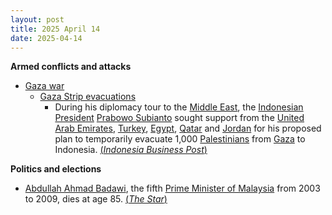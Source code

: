 ```yaml
---
layout: post
title: 2025 April 14
date: 2025-04-14
---
```



**Armed conflicts and attacks**

* [Gaza war](https://en.wikipedia.org/wiki/Gaza_war "Gaza war")
  + [Gaza Strip evacuations](https://en.wikipedia.org/wiki/Gaza_Strip_evacuations "Gaza Strip evacuations")
    - During his diplomacy tour to the [Middle East](https://en.wikipedia.org/wiki/Middle_East "Middle East"), the [Indonesian President](https://en.wikipedia.org/wiki/Indonesian_President "Indonesian President") [Prabowo Subianto](https://en.wikipedia.org/wiki/Prabowo_Subianto "Prabowo Subianto") sought support from the [United Arab Emirates](https://en.wikipedia.org/wiki/United_Arab_Emirates "United Arab Emirates"), [Turkey](https://en.wikipedia.org/wiki/Turkey "Turkey"), [Egypt](https://en.wikipedia.org/wiki/Egypt "Egypt"), [Qatar](https://en.wikipedia.org/wiki/Qatar "Qatar") and [Jordan](https://en.wikipedia.org/wiki/Jordan "Jordan") for his proposed plan to temporarily evacuate 1,000 [Palestinians](https://en.wikipedia.org/wiki/Palestinians "Palestinians") from [Gaza](https://en.wikipedia.org/wiki/Gaza "Gaza") to Indonesia. [(*Indonesia Business Post*)](https://indonesiabusinesspost.com/4092/geopolitics-and-diplomacy/indonesia-maintains-gazans-evacuation-plan-as-temporary-selectively-arranged)

**Politics and elections**

* [Abdullah Ahmad Badawi](https://en.wikipedia.org/wiki/Abdullah_Ahmad_Badawi "Abdullah Ahmad Badawi"), the fifth [Prime Minister of Malaysia](https://en.wikipedia.org/wiki/Prime_Minister_of_Malaysia "Prime Minister of Malaysia") from 2003 to 2009, dies at age 85. [(*The Star*)](https://www.thestar.com.my/news/nation/2025/04/14/former-pm-abdullah-ahmad-badawi-passes-away)
